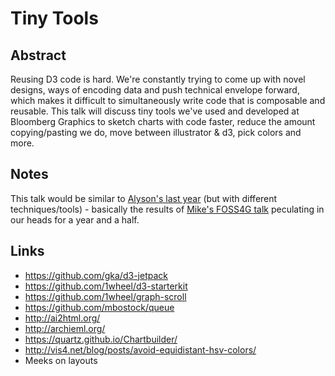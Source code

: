 # Tiny Tools

## Abstract

Reusing D3 code is hard. We're constantly trying to come up with novel designs, ways of encoding data and push technical envelope forward, which makes it difficult to simultaneously write code that is composable and reusable. This talk will discuss tiny tools we've used and developed at Bloomberg Graphics to sketch charts with code faster, reduce the amount copying/pasting we do, move between illustrator & d3, pick colors and more. 


## Notes

This talk would be similar to [Alyson's last year](https://www.youtube.com/watch?v=c327ir3qvEo) (but with different techniques/tools) - basically the results of [Mike's FOSS4G talk](https://vimeo.com/106198518) peculating in our heads for a year and a half.   


## Links

- https://github.com/gka/d3-jetpack
- https://github.com/1wheel/d3-starterkit
- https://github.com/1wheel/graph-scroll
- https://github.com/mbostock/queue
- http://ai2html.org/
- http://archieml.org/
- https://quartz.github.io/Chartbuilder/
- http://vis4.net/blog/posts/avoid-equidistant-hsv-colors/
- Meeks on layouts